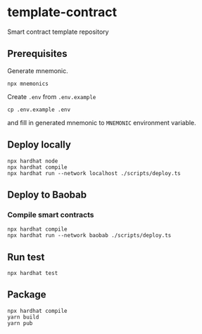 # template-contract

Smart contract template repository

## Prerequisites

Generate mnemonic.

```shell
npx mnemonics
```

Create `.env` from `.env.example`

```shell
cp .env.example .env
```

and fill in generated mnemonic to `MNEMONIC` environment variable.

## Deploy locally

```shell
npx hardhat node
npx hardhat compile
npx hardhat run --network localhost ./scripts/deploy.ts
```

## Deploy to Baobab

### Compile smart contracts

```shell
npx hardhat compile
npx hardhat run --network baobab ./scripts/deploy.ts
```

## Run test

```shell
npx hardhat test
```

## Package

```shell
npx hardhat compile
yarn build
yarn pub
```
